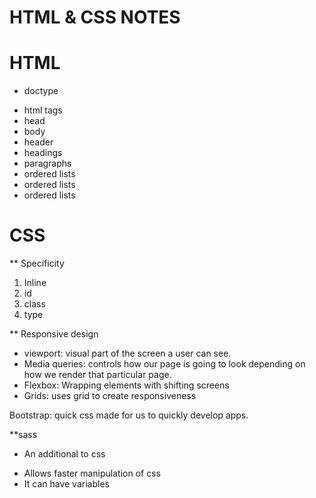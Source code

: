 # HTML & CSS NOTES

# HTML

- doctype

* html tags
* head
* body
* header
* headings
* paragraphs
* ordered lists
* ordered lists
* ordered lists

# CSS

\*\* Specificity

1. Inline
2. id
3. class
4. type

\*\* Responsive design

- viewport: visual part of the screen a user can see.
- Media queries: controls how our page is going to look depending on how we render that particular page.
- Flexbox: Wrapping elements with shifting screens
- Grids: uses grid to create responsiveness

Bootstrap: quick css made for us to quickly develop apps.

\*\*sass

- An additional to css

* Allows faster manipulation of css
* It can have variables

